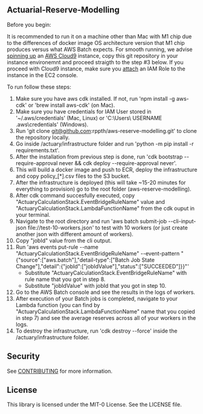 ## Actuarial-Reserve-Modelling

Before you begin:

It is recommended to run it on a machine other than Mac with M1 chip due to the differences of docker image OS architecture version that M1 chip produces versus what AWS Batch expects. For smooth running, we advise [spinning up](https://docs.aws.amazon.com/cloud9/latest/user-guide/create-environment.html) an [AWS Cloud9](https://aws.amazon.com/cloud9/) instance, copy this git repository in your instance environemnt and proceed straigth to the step #3 below. If you proceed with Cloud9 instance, make sure you [attach](https://catalog.us-east-1.prod.workshops.aws/workshops/ce1e960e-a811-475f-a221-2afcf57e386a/en-US/00-prerequisites/03-attach-machine-role) an IAM Role to the instance in the EC2 console.

To run follow these steps:

1. Make sure you have aws cdk installed. If not, run 'npm install -g aws-cdk' or 'brew install aws-cdk' (on Mac).
2. Make sure you have credentials for IAM User stored in '~/.aws/credentials' (Mac, Linux) or 'C:\Users\ USERNAME \.aws\credentials' (Windows).
3. Run 'git clone git@github.com:rppth/aws-reserve-modelling.git' to clone the repository locally.
4. Go inside /actuary/infrastructure folder and run 'python -m pip install -r requirements.txt'.
5. After the installation from previous step is done, run 'cdk bootstrap --require-approval never && cdk deploy --require-approval never'. 
6. This will build a docker image and push to ECR, deploy the infrastructure and copy policy_[*].csv files to the S3 bucket.
7. After the infrastructure is deployed (this will take ~15-20 minutes for everything to provision) go to the root folder (aws-reserve-modelling).
8. After cdk command succesfully executed, copy "ActuaryCalculationStack.EventBridgeRuleName" value and "ActuaryCalculationStack.LambdaFunctionName" from the cdk ouput in your terminal.
9. Navigate to the root directory and run 'aws batch submit-job --cli-input-json file://test-10-workers.json' to test with 10 workers (or just create another json with different amount of workers).
10. Copy "jobId" value from the cli output.
11. Run 'aws events put-rule --name "ActuaryCalculationStack.EventBridgeRuleName" --event-pattern "{\"source\":[\"aws.batch\"],\"detail-type\":[\"Batch Job State Change\"],\"detail\":{\"jobId\":[\"jobIdValue\"],\"status\":[\"SUCCEEDED\"]}}"'
    - Substitute "ActuaryCalculationStack.EventBridgeRuleName" with rule name that you got in step 8.
    - Substitute "jobIdValue" with jobId that you got in step 10.
12. Go to the AWS Batch console and see the results in the logs of workers. 
13. After execution of your Batch jobs is completed, navigate to your Lambda function (you can find by "ActuaryCalculationStack.LambdaFunctionName" name that you copied in step 7) and see the average reserves across all of your workers in the logs.
14. To destroy the infrastructure, run 'cdk destroy --force' inside the /actuary/infrastructure folder.

## Security

See [CONTRIBUTING](CONTRIBUTING.md#security-issue-notifications) for more information.

## License

This library is licensed under the MIT-0 License. See the LICENSE file.

